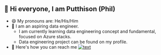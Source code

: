 👋 Hi everyone, I am Putthison (Phil) 
-
- 😄 My pronouns are: He/His/Him
- 👷 I am an aspiring data engineer.
   - I am currently learning data engineering concept and fundamental, focused on Azure stacks.
   - Data engineering project can be found on my profile.
- 📮 Here's how you can reach me [![text](https://img.shields.io/badge/LinkedIn-0077B5?style=for-the-badge&logo=linkedin&logoColor=white)](https://www.linkedin.com/in/putthison-wannapong-142731214)









